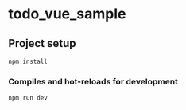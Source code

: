 # todo_vue_sample

## Project setup

```
npm install
```

### Compiles and hot-reloads for development

```
npm run dev
```
